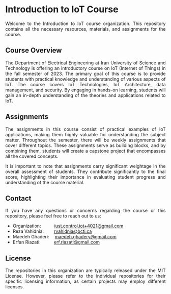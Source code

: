 <div 
style='text-align:
justify;'> 

# Introduction to IoT Course
Welcome to the Introduction to IoT course organization. This repository contains all the necessary resources, materials, and assignments for the course.

## Course Overview
The Department of Electrical Engineering at Iran University of Science and Technology is offering an introductory course on IoT (Internet of Things) 
in the fall semester of 2023. The primary goal of this course is to provide students with practical knowledge and understanding of various aspects of 
IoT. The course covers IoT Technologies, IoT Architecture, data management, and security. By engaging in hands-on learning, students will 
gain an in-depth understanding of the theories and applications related to IoT.

## Assignments
The assignments in this course consist of practical examples of IoT applications, making them highly valuable for understanding the subject matter. 
Throughout the semester, there will be weekly assignments that cover different topics. These assignments serve as building blocks, and by combining 
them, students will create a capstone project that encompasses all the covered concepts.

It is important to note that assignments carry significant weightage in the overall assessment of students. They contribute significantly to the final 
score, highlighting their importance in evaluating student progress and understanding of the course material.

## Contact
If you have any questions or concerns regarding the course or this repository, please feel free to reach out to us:

* Organization:&ensp;&ensp;&ensp;&ensp;&ensp;&ensp;iust.control.iot+4021@gmail.com
* Reza Vahidnia:&ensp;&ensp;&ensp;&ensp; rvahidnia@bcti.ca
* Maedeh Ghaderi:&ensp;&ensp;&nbsp;maedeh.ghadery@gmail.com
* Erfan Riazati:&ensp;&ensp;&ensp;&ensp;&ensp;&ensp;erf.riazati@gmail.com

## License
The repositories in this organization are typically released under the MIT License. However, please refer to the individual repositories for their specific licensing information, as certain projects may employ different licenses.
</div>

<!--

**Here are some ideas to get you started:**

🙋‍♀️ A short introduction - what is your organization all about?
🌈 Contribution guidelines - how can the community get involved?
👩‍💻 Useful resources - where can the community find your docs? Is there anything else the community should know?
🍿 Fun facts - what does your team eat for breakfast?
🧙 Remember, you can do mighty things with the power of [Markdown](https://docs.github.com/github/writing-on-github/getting-started-with-writing-and-formatting-on-github/basic-writing-and-formatting-syntax)
-->

